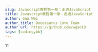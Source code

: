 ```yaml
---
slug: Javascript教程第一章：走进JavaScript
title: Javascript教程第一章：走进JavaScript
author: Gao Wei
author_title: Docusaurus Core Team
author_url: https://github.com/wgao19
tags: [coding,bb]
---
```


11